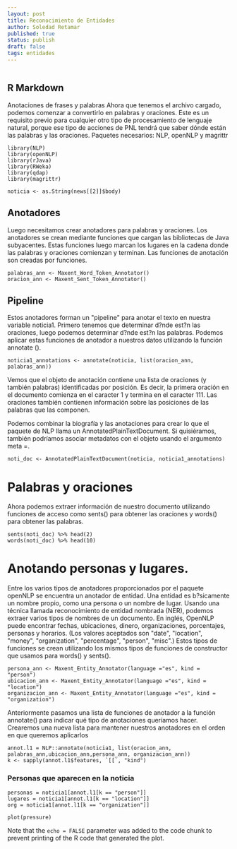 ```yaml
---
layout: post
title: Reconocimiento de Entidades
author: Soledad Retamar
published: true
status: publish
draft: false
tags: entidades
---
```

 

```{r setup, include=FALSE} knitr::opts_chunk$set(echo = TRUE)
```

## R Markdown

Anotaciones de frases y palabras
Ahora que tenemos el archivo cargado, podemos comenzar a convertirlo en palabras y oraciones. 
 Este es un requisito previo para cualquier otro tipo de procesamiento de lenguaje natural, 
porque ese tipo de acciones de PNL tendrá que saber dónde están las palabras y las oraciones. 
Paquetes necesarios: NLP, openNLP y magrittr

```{r}
library(NLP)
library(openNLP)
library(rJava)
library(RWeka)
library(qdap)
library(magrittr)

noticia <- as.String(news[[2]]$body)

```

## Anotadores

Luego necesitamos crear anotadores para palabras y oraciones. 
Los anotadores se crean mediante funciones que cargan las bibliotecas de Java subyacentes. Estas funciones luego marcan los lugares en la cadena donde las palabras y oraciones comienzan y terminan. 
Las funciones de anotación son creadas por funciones.

```{r}
palabras_ann <- Maxent_Word_Token_Annotator()
oracion_ann <- Maxent_Sent_Token_Annotator()
```

## Pipeline
Estos anotadores forman un "pipeline" para anotar el texto en nuestra variable noticia1.
Primero tenemos que determinar d?nde est?n las oraciones, luego podemos determinar d?nde est?n las palabras. 
Podemos aplicar estas funciones de anotador a nuestros datos utilizando la función annotate ().

```{r}
noticia1_annotations <- annotate(noticia, list(oracion_ann, palabras_ann))
```

Vemos que el objeto de anotación contiene una lista de oraciones (y también palabras) identificadas por posición. Es decir, la primera oración en el documento comienza en el caracter 1 y termina en el caracter 111. 
Las oraciones también contienen información sobre las posiciones de las palabras que las componen.

Podemos combinar la biografía y las anotaciones para crear lo que el paquete de NLP llama un AnnotatedPlainTextDocument. 
Si quisiéramos, también podríamos asociar metadatos con el objeto usando el argumento meta =.

```{r}
noti_doc <- AnnotatedPlainTextDocument(noticia, noticia1_annotations)
```

# Palabras y oraciones
Ahora podemos extraer información de nuestro documento utilizando funciones de acceso como sents() para obtener las oraciones y words() para obtener las palabras. 
```{r}
sents(noti_doc) %>% head(2)
words(noti_doc) %>% head(10)
```

# Anotando personas y lugares.
Entre los varios tipos de anotadores proporcionados por el paquete openNLP se encuentra un anotador de entidad.
Una entidad es b?sicamente un nombre propio, como una persona o un nombre de lugar.
Usando una técnica llamada reconocimiento de entidad nombrada (NER), podemos extraer varios tipos de nombres de un documento. En inglés, OpenNLP puede encontrar fechas, ubicaciones, dinero, organizaciones, porcentajes, personas y horarios. (Los valores aceptados son "date", "location", "money", "organization", "percentage", "person", "misc".)
Estos tipos de funciones se crean utilizando los mismos tipos de funciones de constructor que usamos para words() y sents().

```{r}
persona_ann <- Maxent_Entity_Annotator(language ="es", kind = "person")
ubicacion_ann <- Maxent_Entity_Annotator(language ="es", kind = "location")
organizacion_ann <- Maxent_Entity_Annotator(language ="es", kind = "organization")
```


Anteriormente pasamos una lista de funciones de anotador a la función annotate() para indicar qué tipo de anotaciones queríamos hacer. Crearemos una nueva lista para mantener nuestros anotadores en el orden en que queremos aplicarlos

```{r}
annot.l1 = NLP::annotate(noticia1, list(oracion_ann, palabras_ann,ubicacion_ann,persona_ann, organizacion_ann))
k <- sapply(annot.l1$features, `[[`, "kind")
```

### Personas que aparecen en la noticia
```{r}
personas = noticia1[annot.l1[k == "person"]]
lugares = noticia1[annot.l1[k == "location"]]
org = noticia1[annot.l1[k == "organization"]]
```


```{r pressure, echo=TRUE}
plot(pressure)
```

Note that the `echo = FALSE` parameter was added to the code chunk to prevent printing of the R code that generated the plot.

